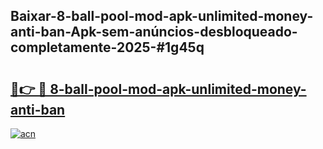 ## Baixar-8-ball-pool-mod-apk-unlimited-money-anti-ban-Apk-sem-anúncios-desbloqueado-completamente-2025-#1g45q

# <h2><a href="https://ainizakaria.my?title=8-ball-pool-mod-apk-unlimited-money-anti-ban&ref=20M">🔗👉 🔴 8-ball-pool-mod-apk-unlimited-money-anti-ban</a></h2>

[![acn](https://github.com/user-attachments/assets/0f9c940e-d8b0-45ae-aac7-cd30a18b3e1c)](https://ainizakaria.my?title=8-ball-pool-mod-apk-unlimited-money-anti-ban&ref=20M)

